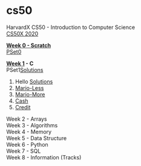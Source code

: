 # cs50
HarvardX CS50 - Introduction to Computer Science <br>
<a href="https://cs50.harvard.edu/x/2020/"> CS50X 2020 </a><br>

<b><a href="">Week 0 - Scratch</b> <br>
PSet0<br>

<b><a href="https://cs50.harvard.edu/x/2020/weeks/1/">Week 1</a> - C </b><br>
PSet1<a href="https://cs50.harvard.edu/x/2020/psets/0/"></a><a href ="https://github.com/aaryarajoju/cs50/tree/main/Week%201%20-%20C%20(P%20Set%201)">Solutions</a> <br>
<ol>
  <li>Hello <a href = "https://github.com/aaryarajoju/cs50/blob/main/Week%201%20-%20C%20(P%20Set%201)/1)hello.c"> Solutions </a></li>
  <li><a href = "https://github.com/aaryarajoju/cs50/blob/main/Week%201%20-%20C%20(P%20Set%201)/2)mario-less.c">Mario-Less</a></li>
  <li><a href = "https://github.com/aaryarajoju/cs50/blob/main/Week%201%20-%20C%20(P%20Set%201)/2)mario-more.c">Mario-More</a></li>
  <li><a href = "https://github.com/aaryarajoju/cs50/blob/main/Week%201%20-%20C%20(P%20Set%201)/3)cash.c">Cash</a></li>
  <li><a href = "https://github.com/aaryarajoju/cs50/blob/main/Week%201%20-%20C%20(P%20Set%201)/3)credit.c">Credit</a></li>
</ol>

Week 2 - Arrays <br>
Week 3 - Algorithms <br>
Week 4 - Memory <br>
Week 5 - Data Structure <br>
Week 6 - Python <br>
Week 7 - SQL <br>
Week 8 - Information (Tracks) <br>
